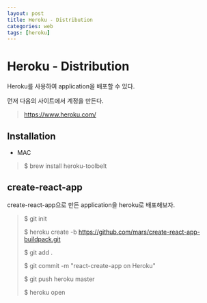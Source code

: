 ```yaml
---
layout: post
title: Heroku - Distribution
categories: web
tags: [heroku]
---
```


# Heroku - Distribution

Heroku를 사용하여 application을 배포할 수 있다.

먼저 다음의 사이트에서 계정을 만든다.

>  https://www.heroku.com/

## Installation

- MAC

> $ brew install heroku-toolbelt

## create-react-app

create-react-app으로 만든 application을 heroku로 배포해보자.

> $ git init
>
> $ heroku create -b https://github.com/mars/create-react-app-buildpack.git
>
> $ git add .
>
> $ git commit -m "react-create-app on Heroku"
>
> $ git push heroku master
>
> $ heroku open

